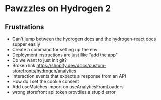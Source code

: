 # Pawzzles on Hydrogen 2

## Frustrations

- Can't jump between the hydrogen docs and the hydrogen-react docs supper easily
- Create a command for setting up the env
- Deployment instructions are just like "add the app"
- Do we want to just init git?
- Broken link https://shopify.dev/docs/custom-storefronts/hydrogen/analytics
- Interaction events that expects a response from an API
- How do I set the cookie consent
- Add useMatches import on useAnalyticsFromLoaders
- wrong storefront api token provdies a stupid error
